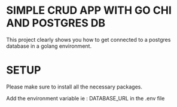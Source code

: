 # SIMPLE CRUD APP WITH GO CHI AND POSTGRES DB

This project clearly shows you how to get connected to a postgres database in a golang environment.

# SETUP

Please make sure to install all the necessary packages.

Add the environment variable ie : DATABASE_URL in the .env file
